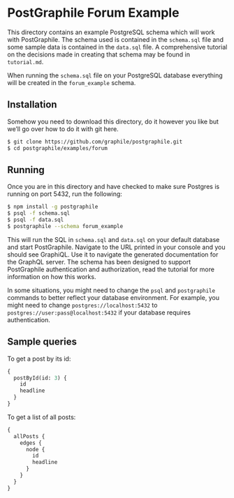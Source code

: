 # PostGraphile Forum Example

This directory contains an example PostgreSQL schema which will work with PostGraphile. The schema used is contained in the `schema.sql` file and some sample data is contained in the `data.sql` file. A comprehensive tutorial on the decisions made in creating that schema may be found in `tutorial.md`.

When running the `schema.sql` file on your PostgreSQL database everything will be created in the `forum_example` schema.

## Installation

Somehow you need to download this directory, do it however you like but we’ll go over how to do it with git here.

```bash
$ git clone https://github.com/graphile/postgraphile.git
$ cd postgraphile/examples/forum
```

## Running

Once you are in this directory and have checked to make sure Postgres is running on port 5432, run the following:

```bash
$ npm install -g postgraphile
$ psql -f schema.sql
$ psql -f data.sql
$ postgraphile --schema forum_example
```

This will run the SQL in `schema.sql` and `data.sql` on your default database and start PostGraphile. Navigate to the URL printed in your console and you should see GraphiQL. Use it to navigate the generated documentation for the GraphQL server. The schema has been designed to support PostGraphile authentication and authorization, read the tutorial for more information on how this works.

In some situations, you might need to change the `psql` and `postgraphile` commands to better reflect your database environment. For example, you might need to change `postgres://localhost:5432` to `postgres://user:pass@localhost:5432` if your database requires authentication.

## Sample queries

To get a post by its id:

```graphql
{
  postById(id: 3) {
    id
    headline
  }
}
```

To get a list of all posts:

```graphql
{
  allPosts {
    edges {
      node {
        id
        headline
      }
    }
  }
}
```
